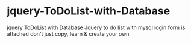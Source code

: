 # jquery-ToDoList-with-Database
jquery ToDoList with Database
Jquery to do list with mysql
login form is attached
don't just copy, learn & create your own

